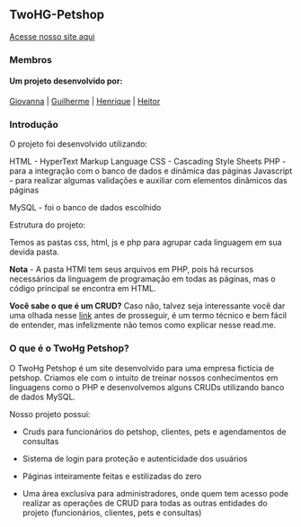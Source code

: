 


## TwoHG-Petshop

[Acesse nosso site aqui](https://twohgpetshop.000webhostapp.com/)

### Membros 

#### Um projeto desenvolvido por:
[Giovanna](https://github.com/GiPaiva) | 
[Guilherme](https://github.com/GuiLeoni) | 
[Henrique](https://github.com/Henrique-Botelho) |
[Heitor](https://github.com/heitorsclaudino)

### Introdução

O projeto foi desenvolvido utilizando:

HTML - HyperText Markup Language
CSS - Cascading Style Sheets
PHP - para a integração com o banco de dados e dinâmica das páginas
Javascript - para realizar algumas validações e auxiliar com elementos dinâmicos das páginas

MySQL - foi o banco de dados escolhido

Estrutura do projeto:

Temos as pastas css, html, js e php para agrupar cada linguagem em sua devida pasta.

**Nota** - A pasta HTMl tem seus arquivos em PHP, pois há recursos necessários da linguagem de programação em todas as páginas, mas o código principal se encontra em HTML. 

**Você sabe o que é um CRUD?** Caso não, talvez seja interessante você dar uma olhada nesse [link](https://coodesh.com/blog/dicionario/o-que-e-crud/) antes de prosseguir, é um termo técnico e bem fácil de entender, mas infelizmente não temos como explicar nesse read.me. 

### O que é o TwoHg Petshop?

O TwoHg Petshop é um site desenvolvido para uma empresa fictícia de petshop. Criamos ele com o intuito de treinar nossos conhecimentos em linguagens como o PHP e desenvolvemos alguns CRUDs utilizando banco de dados MySQL. 

Nosso projeto possui:

- Cruds para funcionários do petshop, clientes, pets e agendamentos de consultas

- Sistema de login para proteção e autenticidade dos usuários

- Páginas inteiramente feitas e estilizadas do zero

- Uma área exclusiva para administradores, onde quem tem acesso pode realizar as operações de CRUD para todas as outras entidades do projeto (funcionários, clientes, pets e consultas)